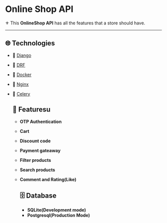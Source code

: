 # Online Shop API

⚜️ This **OnlineShop API** has all the features that a store should have.

---

## 🌐 Technologies

- 💠 [Django](https://www.djangoproject.com/)
- 💠 [DRF](https://www.django-rest-framework.org/)
- 💠 [Docker](https://www.docker.com/)
- 💠 [Nginx](https://nginx.org/)
- 💠 [Celery](https://docs.celeryq.dev/en/stable/)

  ## 🚀 Featuresu

  - **OTP Authentication**
  - **Cart**
  - **Discount code**
  - **Payment gateaway**
  - **Filter products**
  - **Search products**
  - **Comment and Rating(Like)**

    ## 🗄️ Database

    - **SQLite(Development mode)**
    - **Postgresql(Production Mode)**
